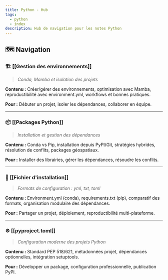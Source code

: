```yaml
---
title: Python - Hub
tags:
  - python
  - index
description: Hub de navigation pour les notes Python
---
```

## 🗺️ Navigation

### 🏗️ **[[Gestion des environnements]]**
> *Conda, Mamba et isolation des projets*

**Contenu :** Créer/gérer des environnements, optimisation avec Mamba, reproductibilité avec environment.yml, workflows et bonnes pratiques.

**Pour :** Débuter un projet, isoler les dépendances, collaborer en équipe.

---

### 📦 **[[Packages Python]]**  
> *Installation et gestion des dépendances*

**Contenu :** Conda vs Pip, installation depuis PyPI/Git, stratégies hybrides, résolution de conflits, packages géospatiaux.

**Pour :** Installer des librairies, gérer les dépendances, résoudre les conflits.

---

### 📄 **[[Fichier d'installation]]**
> *Formats de configuration : yml, txt, toml*

**Contenu :** Environment.yml (conda), requirements.txt (pip), comparatif des formats, organisation modulaire des dépendances.

**Pour :** Partager un projet, déploiement, reproductibilité multi-plateforme.

---

### ⚙️ **[[pyproject.toml]]**
> *Configuration moderne des projets Python*

**Contenu :** Standard PEP 518/621, métadonnées projet, dépendances optionnelles, intégration setuptools.

**Pour :** Développer un package, configuration professionnelle, publication PyPI.